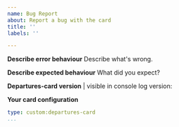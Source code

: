 ```yaml
---
name: Bug Report
about: Report a bug with the card
title: ''
labels: ''

---
```


**Describe error behaviour**
Describe what's wrong.

**Describe expected behaviour**
What did you expect?

**Departures-card version**
| visible in console log
version:

**Your card configuration**
```yaml
type: custom:departures-card
...
```